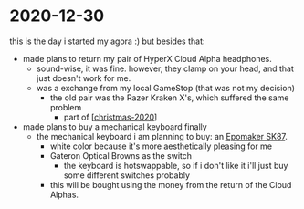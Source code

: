 # 2020-12-30

this is the day i started my agora :) but besides that:

- made plans to return my pair of HyperX Cloud Alpha headphones.
    - sound-wise, it was fine. however, they clamp on your head, and that just doesn't work for me.
    - was a exchange from my local GameStop (that was not my decision)
      - the old pair was the Razer Kraken X's, which suffered the same problem
        - part of [[christmas-2020]]
- made plans to buy a mechanical keyboard finally
  - the mechanical keyboard i am planning to buy: an [Epomaker SK87][1].
    - white color because it's more aesthetically pleasing for me
    - Gateron Optical Browns as the switch
      - the keyboard is hotswappable, so if i don't like it i'll just buy some different switches probably
    - this will be bought using the money from the return of the Cloud Alphas.

[1]: https://epomaker.com/collections/tkl-86/products/epomaker-sk87-abs?variant=31895679369289 

[//begin]: # "Autogenerated link references for markdown compatibility"
[christmas-2020]: christmas-2020.md "Christmas (2020)"
[//end]: # "Autogenerated link references"